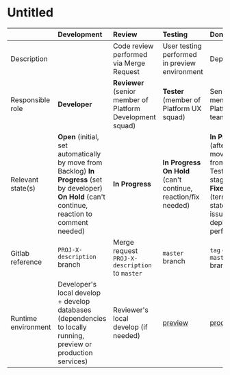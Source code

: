 # Untitled



|  | Development | Review | Testing | Done |
| :--- | :--- | :--- | :--- | :--- |
| Description |  | Code review performed via Merge Request | User testing performed in preview environment | Deployment |
| Responsible role | **Developer** | **Reviewer** \(senior member of Platform Development squad\) | **Tester** \(member of Platform UX squad\) | Senior member of Platform team |
| Relevant state\(s\) | **Open** \(initial, set automatically by move from Backlog\) **In Progress** \(set by developer\) **On Hold** \(can't continue, reaction to comment needed\) | **In Progress** | **In Progress** **On Hold** \(can't continue, reaction/fix needed\) | **In Progress** \(after moving from Testing stage\) **Fixed** \(terminal state of issue, after deployment performed\) |
| Gitlab reference | `PROJ-X-description` branch | Merge request `PROJ-X-description` to `master` | `master` branch | `tag` on `master` branch |
| Runtime environment | Developer's local develop + develop databases \(dependencies to locally running, preview or production services\) | Reviewer's local develop \(if needed\) | [preview](https://preview.promethist.app/) | [production](https://promethist.app/) |

